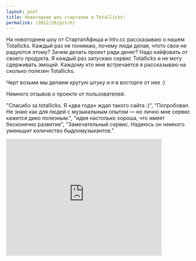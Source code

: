 ```yaml
---
layout: post
title: Новогоднее шоу стартапов и Totallicks!
permalink: /2012/26/pitch/
---
```


На новогоднем шоу от СтартапАфиша и Intv.cc рассказываю о нашем Totallicks. 
Каждый раз не понимаю, почему люди делая, чтото свое не радуются этому? Зачем делать проект ради денег? Надо кайфовать от своего продукта.
Я каждый раз запускаю сервис Totallicks и не могу сдерживать эмоций. Каждому кто мне встречается я рассказываю на сколько полезен Totallicks.

Черт возьми мы делаем крутую штуку и я в восторге от нее :)

Немного отзывов о проекте от пользователей:

"Спасибо за totallicks. Я «два года» ждал такого сайта :)", "Попробовал. Не знаю как для людей с музыкальным опытом — но лично мне сервис кажется дико полезным.", "идея настолько хороша, что имеет бесконечно развитие", "Замечательный сервис. Надеюсь он немного уменьшит количество быдломузыкантов."

<iframe width="420" height="315" src="http://www.youtube.com/watch?v=eEF47Kvnjl0&feature=youtu.be&t=26m10s" frameborder="0" allowfullscreen></iframe>
